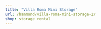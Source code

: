 ```yaml
---
title: "Villa Roma Mini Storage"
url: /hammond/villa-roma-mini-storage-2/
shop: storage rental
---
```

